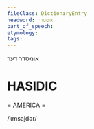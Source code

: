 ```yaml
---
fileClass: DictionaryEntry
headword: אומסדר
part_of_speech: 
etymology: 
tags: 
---
```

אומסדר
דער

HASIDIC
=======
= AMERICA = 

/ˈɩmsajdər/